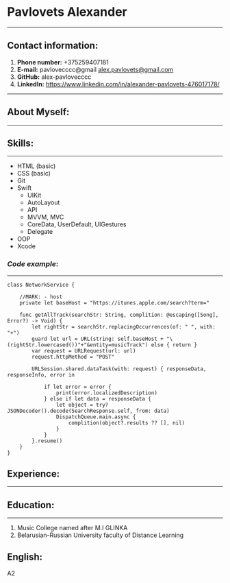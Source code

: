 # **Pavlovets Alexander**
**********
## **Contact information**:

1. **Phone number:** +375259407181
2. **E-mail:** pavlovecccc@gmail alex.pavlovets@gmail.com 
3. **GitHub:** alex-pavlovecccc
4. **LinkedIn:** https://www.linkedin.com/in/alexander-pavlovets-476017178/
*****************

## **About Myself**:
****************


## **Skills**:
****************
* HTML (basic)
* CSS (basic)
* Git
* Swift 
    + UIKit
    + AutoLayout
    + API
    + MVVM, MVC
    + CoreData, UserDefault, UIGestures
    + Delegate 
* OOP
* Xcode

### ***Code example***:
***************
```
class NetworkService {
    
    //MARK: - host
    private let baseHost = "https://itunes.apple.com/search?term="
    
    func getAllTrack(searchStr: String, complition: @escaping([Song], Error?) -> Void) {
        let rightStr = searchStr.replacingOccurrences(of: " ", with: "+")
        guard let url = URL(string: self.baseHost + "\(rightStr.lowercased())"+"&entity=musicTrack") else { return }
        var request = URLRequest(url: url)
        request.httpMethod = "POST"
        
        URLSession.shared.dataTask(with: request) { responseData, responseInfo, error in
            
            if let error = error {
                print(error.localizedDescription)
            } else if let data = responseData {
                let object = try? JSONDecoder().decode(SearchResponse.self, from: data)
                DispatchQueue.main.async {
                    complition(object?.results ?? [], nil)
                }
            }
        }.resume()
    }
}
```

## **Experience**:
****************

    
## **Education**:
*****************
1. Music College named after М.I GLINKA
2. Belarusian-Russian University faculty of Distance Learning

## **English**:
A2

